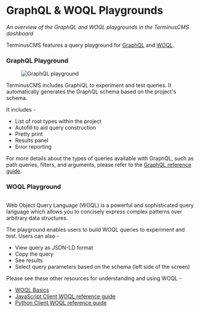 # GraphQL & WOQL Playgrounds

*An overview of the GraphQL and WOQL playgrounds in the TerminusCMS dashboard*

TerminusCMS features a query playground for [GraphQL](../../guides/reference-guides/graphql-reference/graphql\_query.md) and [WOQL](../../explanations/document-graph-db/woql.md).

### GraphQL Playground

<figure><img src="https://assets.terminusdb.com/docs/graphql-playground.png" alt="GraphQL playground"><figcaption></figcaption></figure>

TerminusCMS includes GraphiQL to experiment and test queries. It automatically generates the GraphQL schema based on the project's schema.&#x20;

It includes -

* List of root types within the project
* Autofill to aid query construction
* Pretty print
* Results panel
* Error reporting

For more details about the types of queries available with GraphQL, such as path queries, filters, and arguments, please refer to the [GraphQL reference guide](../../guides/reference-guides/graphql-reference/).

### WOQL Playground

<figure><img src="https://assets.terminusdb.com/docs/woql-playground.jpg" alt=""><figcaption></figcaption></figure>

Web Object Query Language (WOQL) is a powerful and sophisticated query language which allows you to concisely express complex patterns over arbitrary data structures.&#x20;

The playground enables users to build WOQL queries to experiment and test. Users can also -

* View query as JSON-LD format
* Copy the query
* See results
* Select query parameters based on the schema (left side of the screen)

Please see these other resources for understanding and using WOQL -

* [WOQL Basics](../../guides/how-to-guides/query-data/woql-query-basics.md)
* [JavaScript Client WOQL reference guide](../../guides/reference-guides/javascript-client-reference/)
* [Python Client WOQL reference guide](../../guides/reference-guides/python-client-reference/)
